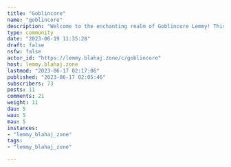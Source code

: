 ```yaml
---
title: "Goblincore" 
name: "goblincore"
description: "Welcome to the enchanting realm of Goblincore Lemmy! This vibrant community is a whimsical gathering place for those who embrace the joyous and offbeat aesthetics of goblincore, infused with the spirit of Lemmy.In this cozy corner of the internet, goblincore enthusiasts come together to celebrate the beauty found in the everyday oddities and treasures of nature and the natural world. Inspired by folklore, fantasy, and a touch of mischief, Goblincore Lemmy embodies a love for all things wild, untamed, and delightfully peculiar.Within this community, you'll find a diverse group of individuals who share a deep appreciation for the charm of gnarled tree roots, moss-covered rocks, peculiar mushrooms, and the hidden wonders of the forest floor. They revel in embracing a simpler, earth-centered existence, finding joy in foraging, gardening, and crafting with repurposed materials.The Goblincore Lemmy community is known for its warm and inclusive atmosphere. Here, members encourage each other's creative endeavors, be it writing poetry, painting fantastical scenes, or sharing DIY projects that transform discarded items into whimsical treasures. Discussions often revolve around sustainable living, folklore and mythology, herbalism, and the joys of exploring the great outdoors.As you explore the community, you'll discover an abundance of visual delights, with members sharing their goblincore-inspired fashion choices, cozy forest dwellings, and enchanting nature photography. It's a place where embracing one's inner goblin is celebrated, and unique styles that incorporate mismatched patterns, earthy tones, and an eclectic mix of accessories are highly revered.The Goblincore Lemmy community is a sanctuary for those seeking respite from the hectic pace of modern life. It offers a resplendent retreat into a world where one can find solace and inspiration in the enchanting quirks of the natural realm. Whether you're a long-time goblincore enthusiast or a curious newcomer, you're sure to find kindred spirits and endless opportunities for whimsical exploration in this delightful corner of the internet. So, come on in, don your favorite goblin attire, and prepare to embark on an enchanting journey through Goblincore Lemmy!"
type: community
date: "2023-06-19 11:35:28"
draft: false
nsfw: false
actor_id: "https://lemmy.blahaj.zone/c/goblincore"
host: lemmy.blahaj.zone
lastmod: "2023-06-17 02:17:06"
published: "2023-06-17 02:05:46"
subscribers: 73
posts: 11
comments: 21
weight: 11
dau: 5
wau: 5
mau: 5
instances:
- "lemmy_blahaj_zone"
tags: 
- "lemmy_blahaj_zone"

---
```

